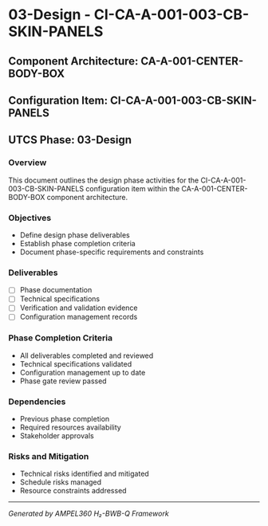 # 03-Design - CI-CA-A-001-003-CB-SKIN-PANELS

## Component Architecture: CA-A-001-CENTER-BODY-BOX
## Configuration Item: CI-CA-A-001-003-CB-SKIN-PANELS
## UTCS Phase: 03-Design

### Overview
This document outlines the design phase activities for the CI-CA-A-001-003-CB-SKIN-PANELS configuration item within the CA-A-001-CENTER-BODY-BOX component architecture.

### Objectives
- Define design phase deliverables
- Establish phase completion criteria
- Document phase-specific requirements and constraints

### Deliverables
- [ ] Phase documentation
- [ ] Technical specifications
- [ ] Verification and validation evidence
- [ ] Configuration management records

### Phase Completion Criteria
- All deliverables completed and reviewed
- Technical specifications validated
- Configuration management up to date
- Phase gate review passed

### Dependencies
- Previous phase completion
- Required resources availability
- Stakeholder approvals

### Risks and Mitigation
- Technical risks identified and mitigated
- Schedule risks managed
- Resource constraints addressed

---
*Generated by AMPEL360 H₂-BWB-Q Framework*
